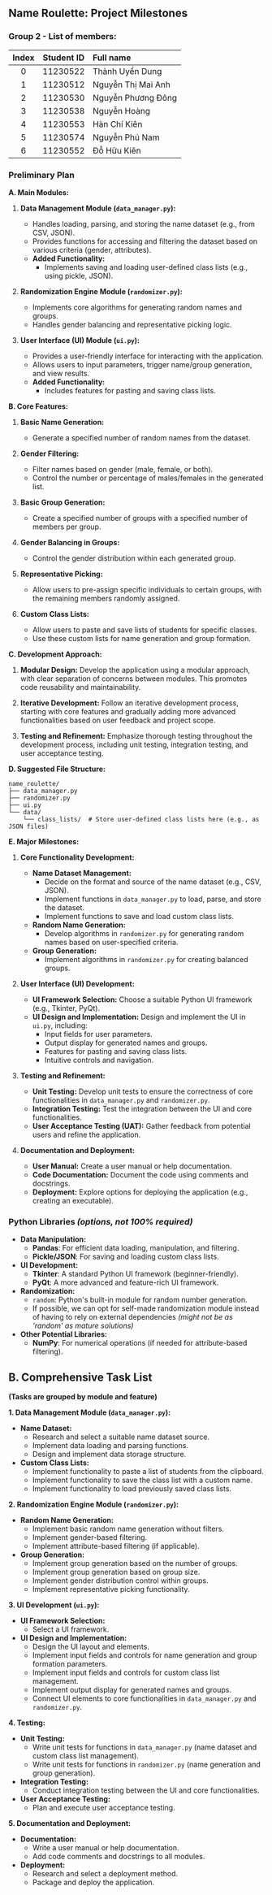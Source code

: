 ## **Name Roulette: Project Milestones**

### **Group 2** - List of members:

| **Index** | **Student ID** | **Full name** |
|:---:|:---:|:---|
| 0 | 11230522 | Thành Uyển Dung |
| 1 | 11230512 | Nguyễn Thị Mai Anh |
| 2 | 11230530 | Nguyễn Phương Đông |
| 3 | 11230538 | Nguyễn Hoàng |
| 4 | 11230553 | Hàn Chí Kiên |
| 5 | 11230574 | Nguyễn Phú Nam |
| 6 | 11230552 | Đỗ Hữu Kiên |



### **Preliminary Plan**

**A. Main Modules:**

1.  **Data Management Module (`data_manager.py`):**
    -   Handles loading, parsing, and storing the name dataset (e.g., from CSV, JSON).
    -   Provides functions for accessing and filtering the dataset based on various criteria (gender, attributes).
    -   **Added Functionality:**
        -   Implements saving and loading user-defined class lists (e.g., using pickle, JSON).

2.  **Randomization Engine Module (`randomizer.py`):**
    -   Implements core algorithms for generating random names and groups.
    -   Handles gender balancing and representative picking logic.

3.  **User Interface (UI) Module (`ui.py`):**
    -   Provides a user-friendly interface for interacting with the application.
    -   Allows users to input parameters, trigger name/group generation, and view results.
    -   **Added Functionality:**
        -   Includes features for pasting and saving class lists.

**B. Core Features:**

1.  **Basic Name Generation:**
    -   Generate a specified number of random names from the dataset.

2.  **Gender Filtering:**
    -   Filter names based on gender (male, female, or both).
    -   Control the number or percentage of males/females in the generated list.

3.  **Basic Group Generation:**
    -   Create a specified number of groups with a specified number of members per group.

4.  **Gender Balancing in Groups:**
    -   Control the gender distribution within each generated group.

5.  **Representative Picking:**
    -   Allow users to pre-assign specific individuals to certain groups, with the remaining members randomly assigned.

6.  **Custom Class Lists:**
    -   Allow users to paste and save lists of students for specific classes.
    -   Use these custom lists for name generation and group formation.

**C. Development Approach:**

1.  **Modular Design:** Develop the application using a modular approach, with clear separation of concerns between modules. This promotes code reusability and maintainability.

2.  **Iterative Development:** Follow an iterative development process, starting with core features and gradually adding more advanced functionalities based on user feedback and project scope.

3.  **Testing and Refinement:** Emphasize thorough testing throughout the development process, including unit testing, integration testing, and user acceptance testing.

**D. Suggested File Structure:**

```
name_roulette/
├── data_manager.py
├── randomizer.py
├── ui.py
└── data/ 
    └── class_lists/  # Store user-defined class lists here (e.g., as JSON files)
```

**E. Major Milestones:**

1.  **Core Functionality Development:**
    -   **Name Dataset Management:**
        -   Decide on the format and source of the name dataset (e.g., CSV, JSON).
        -   Implement functions in `data_manager.py` to load, parse, and store the dataset.
        -   Implement functions to save and load custom class lists.
    -   **Random Name Generation:**
        -   Develop algorithms in `randomizer.py` for generating random names based on user-specified criteria.
    -   **Group Generation:**
        -   Implement algorithms in `randomizer.py` for creating balanced groups.

2.  **User Interface (UI) Development:**
    -   **UI Framework Selection:** Choose a suitable Python UI framework (e.g., Tkinter, PyQt).
    -   **UI Design and Implementation:** Design and implement the UI in `ui.py`, including:
        -   Input fields for user parameters.
        -   Output display for generated names and groups.
        -   Features for pasting and saving class lists.
        -   Intuitive controls and navigation.

3.  **Testing and Refinement:**
    -   **Unit Testing:** Develop unit tests to ensure the correctness of core functionalities in `data_manager.py` and `randomizer.py`.
    -   **Integration Testing:** Test the integration between the UI and core functionalities.
    -   **User Acceptance Testing (UAT):** Gather feedback from potential users and refine the application.

4.  **Documentation and Deployment:**
    -   **User Manual:** Create a user manual or help documentation.
    -   **Code Documentation:** Document the code using comments and docstrings.
    -   **Deployment:** Explore options for deploying the application (e.g., creating an executable).


### **Python Libraries** *(options, not 100% required)*

-   **Data Manipulation:**
    -   **Pandas**: For efficient data loading, manipulation, and filtering.
    -   **Pickle/JSON**: For saving and loading custom class lists.
-   **UI Development:**
    -   **Tkinter**: A standard Python UI framework (beginner-friendly).
    -   **PyQt**: A more advanced and feature-rich UI framework.
-   **Randomization:**
    -   `random`: Python's built-in module for random number generation.
    -   If possible, we can opt for self-made randomization module instead of having to rely on external dependencies *(might not be as 'random' as mature solutions)*
-   **Other Potential Libraries:**
    -   **NumPy**: For numerical operations (if needed for attribute-based filtering).


## **B. Comprehensive Task List**

**(Tasks are grouped by module and feature)**

**1. Data Management Module (`data_manager.py`):**

-   **Name Dataset:**
    -   Research and select a suitable name dataset source.
    -   Implement data loading and parsing functions.
    -   Design and implement data storage structure.
-   **Custom Class Lists:**
    -   Implement functionality to paste a list of students from the clipboard.
    -   Implement functionality to save the class list with a custom name.
    -   Implement functionality to load previously saved class lists.

**2. Randomization Engine Module (`randomizer.py`):**

-   **Random Name Generation:**
    -   Implement basic random name generation without filters.
    -   Implement gender-based filtering.
    -   Implement attribute-based filtering (if applicable).
-   **Group Generation:**
    -   Implement group generation based on the number of groups.
    -   Implement group generation based on group size.
    -   Implement gender distribution control within groups.
    -   Implement representative picking functionality.

**3. UI Development (`ui.py`):**

-   **UI Framework Selection:**
    -   Select a UI framework.
-   **UI Design and Implementation:**
    -   Design the UI layout and elements.
    -   Implement input fields and controls for name generation and group formation parameters.
    -   Implement input fields and controls for custom class list management.
    -   Implement output display for generated names and groups.
    -   Connect UI elements to core functionalities in `data_manager.py` and `randomizer.py`.

**4. Testing:**

-   **Unit Testing:**
    -   Write unit tests for functions in `data_manager.py` (name dataset and custom class list management).
    -   Write unit tests for functions in `randomizer.py` (name generation and group generation).
-   **Integration Testing:**
    -   Conduct integration testing between the UI and core functionalities.
-   **User Acceptance Testing:**
    -   Plan and execute user acceptance testing.

**5. Documentation and Deployment:**

-   **Documentation:**
    -   Write a user manual or help documentation.
    -   Add code comments and docstrings to all modules.
-   **Deployment:**
    -   Research and select a deployment method.
    -   Package and deploy the application.








